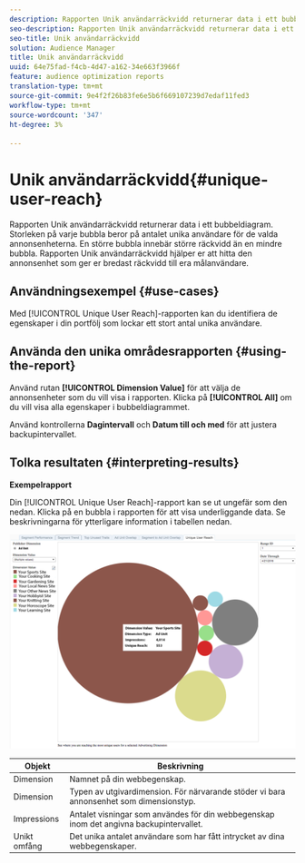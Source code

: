```yaml
---
description: Rapporten Unik användarräckvidd returnerar data i ett bubbeldiagram. Storleken på varje bubbla beror på antalet unika användare för de valda annonsenheterna. En större bubbla innebär större räckvidd än en mindre bubbla. Rapporten Unik användarräckvidd hjälper er att hitta den annonsenhet som ger er bredast räckvidd till era målanvändare.
seo-description: Rapporten Unik användarräckvidd returnerar data i ett bubbeldiagram. Storleken på varje bubbla beror på antalet unika användare för de valda annonsenheterna. En större bubbla innebär större räckvidd än en mindre bubbla. Rapporten Unik användarräckvidd hjälper er att hitta den annonsenhet som ger er bredast räckvidd till era målanvändare.
seo-title: Unik användarräckvidd
solution: Audience Manager
title: Unik användarräckvidd
uuid: 64e75fad-f4cb-4d47-a162-34e663f3966f
feature: audience optimization reports
translation-type: tm+mt
source-git-commit: 9e4f2f26b83fe6e5b6f669107239d7edaf11fed3
workflow-type: tm+mt
source-wordcount: '347'
ht-degree: 3%

---
```



# Unik användarräckvidd{#unique-user-reach}

Rapporten Unik användarräckvidd returnerar data i ett bubbeldiagram. Storleken på varje bubbla beror på antalet unika användare för de valda annonsenheterna. En större bubbla innebär större räckvidd än en mindre bubbla. Rapporten Unik användarräckvidd hjälper er att hitta den annonsenhet som ger er bredast räckvidd till era målanvändare.

## Användningsexempel {#use-cases}

Med [!UICONTROL Unique User Reach]-rapporten kan du identifiera de egenskaper i din portfölj som lockar ett stort antal unika användare.

## Använda den unika områdesrapporten {#using-the-report}

Använd rutan **[!UICONTROL Dimension Value]** för att välja de annonsenheter som du vill visa i rapporten. Klicka på **[!UICONTROL All]** om du vill visa alla egenskaper i bubbeldiagrammet.

Använd kontrollerna **Dagintervall** och **Datum till och med** för att justera backupintervallet.

## Tolka resultaten {#interpreting-results}

**Exempelrapport**

Din [!UICONTROL Unique User Reach]-rapport kan se ut ungefär som den nedan. Klicka på en bubbla i rapporten för att visa underliggande data. Se beskrivningarna för ytterligare information i tabellen nedan.

![](assets/publisher_unique_user_reach.png)

| Objekt | Beskrivning |
|--- |--- |
| Dimension | Namnet på din webbegenskap. |
| Dimension | Typen av utgivardimension. För närvarande stöder vi bara annonsenhet som dimensionstyp. |
| Impressions | Antalet visningar som användes för din webbegenskap inom det angivna backupintervallet. |
| Unikt omfång | Det unika antalet användare som har fått intrycket av dina webbegenskaper. |